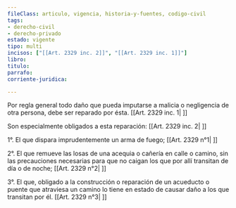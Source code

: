 ```yaml
---
fileClass: articulo, vigencia, historia-y-fuentes, codigo-civil
tags:
- derecho-civil
- derecho-privado
estado: vigente
tipo: multi
incisos: ["[[Art. 2329 inc. 2]]", "[[Art. 2329 inc. 1]]"]
libro:
titulo:
parrafo:
corriente-juridica:

---
```

Por regla general todo daño que pueda imputarse a malicia o negligencia de otra persona, debe ser reparado por ésta. [[Art. 2329 inc. 1| ]]

Son especialmente obligados a esta reparación: [[Art. 2329 inc. 2| ]]

1°. El que dispara imprudentemente un arma de fuego; [[Art. 2329 n°1| ]]

2°. El que remueve las losas de una acequia o cañería en calle o camino, sin las precauciones necesarias para que no caigan los que por allí transitan de día o de noche; [[Art. 2329 n°2| ]]

3°. El que, obligado a la construcción o reparación de un acueducto o puente que atraviesa un camino lo tiene en estado de causar daño a los que transitan por él. [[Art. 2329 n°3| ]]